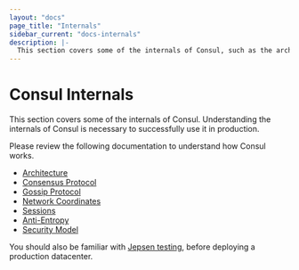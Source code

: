 ```yaml
---
layout: "docs"
page_title: "Internals"
sidebar_current: "docs-internals"
description: |-
  This section covers some of the internals of Consul, such as the architecture, consensus and gossip protocols, and security model.
---
```


# Consul Internals

This section covers some of the internals of Consul. Understanding the internals of Consul is necessary to successfully
use it in production. 

Please review the following documentation to understand how Consul works.

* [Architecture](/docs/internals/architecture.html)
* [Consensus Protocol](docs/internals/consensus.html)
* [Gossip Protocol](/docs/internals/gossip.html)
* [Network Coordinates](docs/internals/coordinates.html)
* [Sessions](docs/internals/sessions.html)
* [Anti-Entropy](docs/internals/anti-entropy.html)
* [Security Model](/docs/internals/security.html)

You should also be familiar with [Jepsen testing](/docs/internals/jepsen.html), before deploying 
a production datacenter. 

